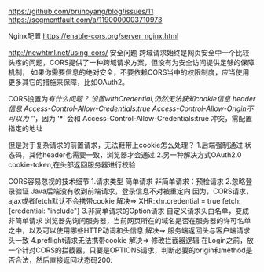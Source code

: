 https://github.com/brunoyang/blog/issues/11
https://segmentfault.com/a/1190000003710973



Nginx配置
https://enable-cors.org/server_nginx.html


http://newhtml.net/using-cors/
安全问题
跨域请求始终是网页安全中一个比较头疼的问题，CORS提供了一种跨域请求方案，但没有为安全访问提供足够的保障机制，
如果你需要信息的绝对安全，不要依赖CORS当中的权限制度，应当使用更多其它的措施来保障，比如OAuth2。


CORS设置为*有什么问题？
设置withCredential,仍然无法获知cookie信息
header信息 Access-Control-Allow-Credentials:true
Access-Control-Allow-Origin不可以为 '*'，因为 '*' 会和 Access-Control-Allow-Credentials:true 冲突，需配置指定的地址

但是对于复杂请求的前置请求，无法鞋带上cookie怎么处理？
1.后端强制通过
  状态码，其他header也需要一致，浏览器才会通过
2.另一种解决方式OAuth2.0
cookie-token,在头部返回服务器进行校验





CORS容易忽视的技术细节
1.请求类型
简单请求
非简单请求：预检请求
2.忽略登录验证
Java后端没有收到前端请求，登录信息不对被重定向
因为，CORS请求，ajax或者fetch默认不会携带cookie
解决=>
XHR:xhr.credential = true
fetch:{credential: "include"}
3.非简单请求的Option请求
  自定义请求头白名单，变成非简单请求
  浏览器先询问服务器，当前网页所在的域名是否在服务器的许可名单之中，以及可以使用哪些HTTP动词和头信息
  解决=>
  服务端返回头与客户端请求头一致
4.preflight请求无法携带cookie
解决=>
修改拦截器逻辑
在Login之前，放一个针对CORS的拦截器，只要是OPTIONS请求，判断必要的origin和method是否合法，然后直接返回状态码200.